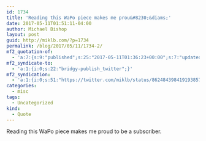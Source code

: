 ```yaml
---
id: 1734
title: 'Reading this WaPo piece makes me prou&#8230;&diams;'
date: 2017-05-11T01:51:11-04:00
author: Michael Bishop
layout: post
guid: http://miklb.com/?p=1734
permalink: /blog/2017/05/11/1734-2/
mf2_quotation-of:
  - 'a:7:{s:9:"published";s:25:"2017-05-11T01:36:23+00:00";s:7:"updated";s:25:"2017-05-11T01:36:23+00:00";s:7:"summary";s:138:"Trump wld angrily thumb through printed-out, leak-stuffed stories. Then see Comey/Russia on TV. Wanted FBI on leaks.http://wapo.st/2q78mIP";s:8:"category";a:1:{i:0;s:0:"";}s:11:"publication";s:7:"Twitter";s:6:"author";a:3:{s:4:"name";s:12:"Robert Costa";s:3:"url";s:32:"https://twitter.com/costareports";s:5:"photo";s:75:"https://pbs.twimg.com/profile_images/855242482543677440/Ps9huWFf_bigger.jpg";}s:3:"url";s:58:"https://twitter.com/costareports/status/862481481473699840";}'
mf2_syndicate-to:
  - 'a:1:{i:0;s:22:"bridgy-publish_twitter";}'
mf2_syndication:
  - 'a:1:{i:0;s:51:"https://twitter.com/miklb/status/862484398419193857";}'
categories:
  - misc
tags:
  - Uncategorized
kind:
  - Quote
---
```

Reading this WaPo piece makes me proud to be a subscriber.